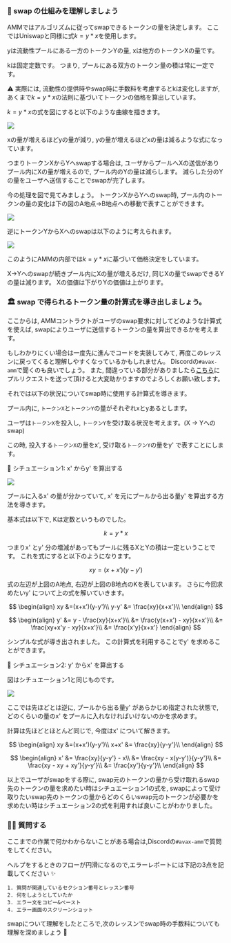 ### 🐣 swap の仕組みを理解しましょう

AMMではアルゴリズムに従ってswapできるトークンの量を決定します。
ここではUniswapと同様に式$k = y * x$を使用します。

yは流動性プールにある一方のトークンYの量, xは他方のトークンXの量です。

kは固定定数です。
つまり, プールにある双方のトークン量の積は常に一定です。

⚠️ 実際には, 流動性の提供時やswap時に手数料を考慮するとkは変化しますが,
あくまで$k = y * x$の法則に基づいてトークンの価格を算出しています。

$k = y * x$の式を図にすると以下のような曲線を描きます。

![](/public/images/AVAX-amm/section-2/2_1_1.png)

xの量が増えるほどyの量が減り, yの量が増えるほどxの量は減るような式になっています。

つまりトークンXからYへswapする場合は, ユーザからプールへXの送信がありプール内にXの量が増えるので,
プール内のYの量は減らします。
減らした分のYの量をユーザへ送信することでswapが完了します。

今の処理を図で見てみましょう。
トークンXからYへのswap時, プール内のトークンの量の変化は下の図のA地点->B地点への移動で表すことができます。

![](/public/images/AVAX-amm/section-2/2_1_2.png)

逆にトークンYからXへのswapは以下のように考えられます。

![](/public/images/AVAX-amm/section-2/2_1_3.png)

このようにAMMの内部では$k = y * x$に基づいて価格決定をしています。

X->Yへのswapが続きプール内にXの量が増えるだけ, 同じXの量でswapできるYの量は減ります。
Xの価値は下がりYの価値は上がります。

### 🏛️ swap で得られるトークン量の計算式を導き出しましょう。

ここからは, AMMコントラクトがユーザのswap要求に対してどのような計算式を使えば,
swapによりユーザに送信するトークンの量を算出できるかを考えます。

もしわかりにくい場合は一度先に進んでコードを実装してみて, 再度このレッスンに戻ってくると理解しやすくなっているかもしれません。
Discordの`#avax-amm`で聞くのも良いでしょう。
また, 間違っている部分がありましたら[こちら](https://github.com/shiftbase-xyz/UNCHAIN-projects/issues)にプルリクエストを送って頂けると大変助かりますのでよろしくお願い致します。

それでは以下の状況についてswap時に使用する計算式を導きます。

プール内に, `トークンX`と`トークンY`の量がそれぞれxとyあるとします。

ユーザは`トークンX`を投入し, `トークンY`を受け取る状況を考えます。(X -> Yへのswap)

この時, 投入する`トークンX`の量をx', 受け取る`トークンY`の量をy' で表すことにします。

🦕 シチュエーション1: x' からy' を算出する

![](/public/images/AVAX-amm/section-2/2_1_2.png)

プールに入るx' の量が分かっていて, x' を元にプールから出る量y' を算出する方法を導きます。

基本式は以下で, Kは定数というものでした。

$$k = y * x$$

つまりx' とy' 分の増減があってもプールに残るXとYの積は一定ということです。
これを式にすると以下のようになります。

$$xy = (x+x')(y-y')$$

式の左辺が上図のA地点, 右辺が上図のB地点のKを表しています。
さらに今回求めたいy' について上の式を解いていきます。

$$
\begin{align}
xy &=(x+x')(y-y')\\
y-y' &= \frac{xy}{x+x'}\\
\end{align}
$$

$$
\begin{align}
y' &= y - \frac{xy}{x+x'}\\
&= \frac{y(x+x') - xy}{x+x'}\\
&= \frac{xy+x'y - xy}{x+x'}\\
&= \frac{x'y}{x+x'}
\end{align}
$$

シンプルな式が導き出されました。
この計算式を利用することでy' を求めることができます。

🐬 シチュエーション2: y' からx' を算出する

図はシチュエーション1と同じものです。

![](/public/images/AVAX-amm/section-2/2_1_2.png)

ここでは先ほどとは逆に, プールから出る量y' があらかじめ指定された状態で, どのくらいの量のx' をプールに入れなければいけないのかを求めます。

計算は先ほどとほとんど同じで, 今度はx' について解きます。

$$
\begin{align}
xy &=(x+x')(y-y')\\
x+x' &= \frac{xy}{y-y'}\\
\end{align}
$$

$$
\begin{align}
x' &= \frac{xy}{y-y'} - x\\
&= \frac{xy - x(y-y')}{y-y'}\\
&= \frac{xy - xy + xy'}{y-y'}\\
&= \frac{xy'}{y-y'}\\
\end{align}
$$

以上でユーザがswapをする際に, swap元のトークンの量から受け取れるswap先のトークンの量を求めたい時はシチュエーション1の式を,
swapによって受け取りたいswap先のトークンの量からどのくらいswap元のトークンが必要かを求めたい時はシチュエーション2の式を利用すれば良いことがわかりました。

### 🙋‍♂️ 質問する

ここまでの作業で何かわからないことがある場合は,Discordの`#avax-amm`で質問をしてください。

ヘルプをするときのフローが円滑になるので,エラーレポートには下記の3点を記載してください ✨

```
1. 質問が関連しているセクション番号とレッスン番号
2. 何をしようとしていたか
3. エラー文をコピー&ペースト
4. エラー画面のスクリーンショット
```

swapについて理解をしたところで,次のレッスンでswap時の手数料についても理解を深めましょう 🎉
